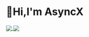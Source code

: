# 🙂Hi,I'm AsyncX

<a href="https://hi.asyncx.top">
  <img align="center" src="https://readme-stats-nu-topaz.vercel.app/api?username=A5yncX&show_icons=true&theme=radical" />
</a>
<a href="https://hi.asyncx.top">
  <img align="center" src="https://readme-stats-nu-topaz.vercel.app/api/top-langs/?username=A5yncX&layout=compact" />
</a>